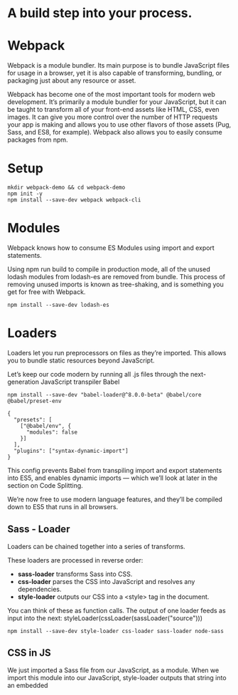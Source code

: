 # A build step into your process.

# Webpack
Webpack is a module bundler. Its main purpose is to bundle JavaScript files for usage in a browser, yet it is also capable of transforming, bundling, or packaging just about any resource or asset.

Webpack has become one of the most important tools for modern web development. It’s primarily a module bundler for your JavaScript, but it can be taught to transform all of your front-end assets like HTML, CSS, even images. It can give you more control over the number of HTTP requests your app is making and allows you to use other flavors of those assets (Pug, Sass, and ES8, for example). Webpack also allows you to easily consume packages from npm.

# Setup

```
mkdir webpack-demo && cd webpack-demo
npm init -y
npm install --save-dev webpack webpack-cli
```

# Modules
Webpack knows how to consume ES Modules using import and export statements.

Using npm run build to compile in production mode, all of the unused lodash modules from lodash-es are removed from bundle. This process of removing unused imports is known as tree-shaking, and is something you get for free with Webpack.

```
npm install --save-dev lodash-es
```
# Loaders

Loaders let you run preprocessors on files as they’re imported. This allows you to bundle static resources beyond JavaScript. 

Let’s keep our code modern by running all .js files through the next-generation JavaScript transpiler Babel

```
npm install --save-dev "babel-loader@^8.0.0-beta" @babel/core @babel/preset-env
```

```
{
  "presets": [
    ["@babel/env", {
      "modules": false
    }]
  ],
  "plugins": ["syntax-dynamic-import"]
}
```

This config prevents Babel from transpiling import and export statements into ES5, and enables dynamic imports — which we’ll look at later in the section on Code Splitting.

We’re now free to use modern language features, and they’ll be compiled down to ES5 that runs in all browsers.

## Sass - Loader
Loaders can be chained together into a series of transforms.

These loaders are processed in reverse order:

+ **sass-loader** transforms Sass into CSS.
+ **css-loader**  parses the CSS into JavaScript and resolves any dependencies.
+ **style-loader** outputs our CSS into a &lt;style&gt; tag in the document.

You can think of these as function calls. The output of one loader feeds as input into the next:
	styleLoader(cssLoader(sassLoader("source")))

```
npm install --save-dev style-loader css-loader sass-loader node-sass
```

## CSS in JS
We just imported a Sass file from our JavaScript, as a module.
When we import this module into our JavaScript, style-loader outputs that string into an embedded <style> tag.

## Why would you do such a thing? ##

here are a few reasons to consider:

+ **.** A JavaScript component you may want to include in your project may depend on other assets to function properly (HTML, CSS, Images, SVG). If these can all be bundled together, it’s far easier to import and use.

+ **.** Dead code elimination: When a JS component is no longer imported by your code, the CSS will no longer be imported either. The bundle produced will only ever contain code that does something.

+ **.** CSS Modules: The global namespace of CSS makes it very difficult to be confident that a change to your CSS will not have any side effects. CSS modules change this by making CSS local by default and exposing unique class names that you can reference in your JavaScript.

+ **.** Bring down the number of HTTP requests by bundling/splitting code in clever ways.

# Images - Loader

Handling of images with file-loader

With Webpack, you can optimize this in the case of small images by storing the source of the images as strings inside your JavaScript. By doing this, you preload them and the browser won’t have to fetch them with separate requests later.

```
npm install --save-dev file-loader
```

# Code Splitting

Code splitting is one of the most compelling features of Webpack. This feature allows you to split your code into various bundles which can then be loaded on demand or in parallel. It can be used to achieve smaller bundles and control resource load prioritization which, if used correctly, can have a major impact on load time.

When your app grows, you’ll need to split this up so that the entire codebase isn’t downloaded at the start. A good approach is to use Code Splitting and Lazy Loading to fetch things on demand as the code paths require them.

  button.onclick = () => {
  import(/* webpackChunkName: "chat" */ "./chat").then(chat => {
    chat.init()
  })
}

# Plugins

While loaders operate transforms on single files, plugins operate across larger chunks of code.

Now that we’re bundling our code, external modules and static assets, our bundle will grow — quickly. Plugins are here to help us split our code in clever ways and optimize things for production.

# Split CSS
It’s considered best practice to split your CSS from your JavaScript when bundling for production using ExtractTextWebpackPlugin(deprecated) / mini-css-extract-plugin.

```
npm install --save-dev mini-css-extract-plugin
```

The current .scss loaders are perfect for development, so we’ll move those from webpack.common.js into webpack.dev.js and add ExtractTextWebpackPlugin to webpack.prod.js only.

Now that our CSS is extracted from our JavaScript bundle for production, we need to <link> to it from our HTML.

This allows for parallel download of the CSS and JavaScript in the browser, so will be faster-loading than a single bundle. It also allows the styles to be displayed before the JavaScript finishes downloading.

# Generating HTML

Whenever our outputs have changed, we’ve had to keep updating index.html to reference the new file paths. This is precisely what html-webpack-plugin was created to do for us automatically.

We may as well add clean-webpack-plugin at the same time to clear out our /dist directory before each build.
```
npm install --save-dev html-webpack-plugin clean-webpack-plugin
```

# Development

The webpack-dev-server provides you with a simple web server and gives you live reloading, so you don’t need to manually refresh the page to see changes.
```
npm install --save-dev webpack-dev-server
```
package.json

      "scripts": {
  -     "develop": "webpack --watch --config webpack.dev.js",
  +     "develop": "webpack-dev-server --config webpack.dev.js",
      }   

Open up http://localhost:8080/ in the browser and make a change to one of the JavaScript or CSS files. You should see it build and refresh automatically.
 
----
# webpack-demo
webpack-demo

How To Use Redis Enterprise Cloud With AWS Lambda
https://www.youtube.com/watch?v=UJHk1cTfs3g

How to deploy your React App to AWS with the Serverless Framework - Full Tutorial with CloudFront
https://www.youtube.com/watch?v=sMZm8HASKlM

Install and Configure Webpack To work with React
https://www.youtube.com/watch?v=9nJ_LgcwUnc

How to deploy binaries and libraries in AWS Lambda | Nodejs
https://www.youtube.com/watch?v=rhY4jVtl0k8

The Serverless Framework with AWS
https://www.youtube.com/playlist?list=PLmexTtcbIn_gP8bpsUsHfv-58KsKPsGEo

How to create MicroService with Aws Lamdba ?
https://www.youtube.com/watch?v=AOn-_yNI1kM

Introduction to TypeScript and AWS lambda functions with TypeScript
https://www.youtube.com/watch?v=BRSVkfetgxQ


Modules
Dependancy Management
Dynamic Loading

	- Modern programming languages
	
How to Build a Serverless Apollo GraphQL Server with AWS Lambda, Webpack and TypeScript
https://itnext.io/how-to-build-a-serverless-apollo-graphql-server-with-aws-lambda-webpack-and-typescript-64a377739208

How to build an Apollo GraphQL server with TypeScript and Webpack Hot Module Replacement
https://medium.com/free-code-camp/build-an-apollo-graphql-server-with-typescript-and-webpack-hot-module-replacement-hmr-3c339d05184f

Create a Serverless GraphQL server using Express, Apollo Server and AWS Lambda
https://www.sovtech.co.za/create-a-serverless-graphql-server-using-express-apollo-server-aws-lambda/

GraphQL Loader for Webpack
https://www.npmjs.com/package/webpack-graphql-loader

"How to build an Apollo GraphQL server with TypeScript and Webpack Hot Module Replacement"
https://codesandbox.io/s/6y8q0n23wz

How I solved and debugged my Webpack issue through trial, error, and a little outside help.
https://www.freecodecamp.org/news/how-to-solve-webpack-problems-the-practical-case-79fb676417f4/

Getting started with ECMAScript6
https://app.pluralsight.com/guides/getting-started-with-ecmascript6

How to Advanced Webpack 5 - Setup Tutorial
https://www.robinwieruch.de/webpack-advanced-setup-tutorial#webpacks-development-and-production-build

Using Babel and Webpack
https://ccoenraets.github.io/es6-tutorial-data/babel-webpack/

Creating a Node Express-Webpack App with Dev and Prod Builds
https://medium.com/@binyamin/creating-a-node-express-webpack-app-with-dev-and-prod-builds-a4962ce51334


Webpack
======

Understanding JavaScript Modules: Bundling & Transpiling
https://www.sitepoint.com/javascript-modules-bundling-transpiling/

How to Webpack 5 with Babel - Setup Tutorial
https://www.robinwieruch.de/webpack-babel-setup-tutorial

How to Advanced Webpack 5 - Setup Tutorial
https://www.robinwieruch.de/webpack-advanced-setup-tutorial#webpacks-development-and-production-build

A Beginner’s Guide to Webpack 4 and Module Bundling
https://www.sitepoint.com/beginners-guide-webpack-module-bundling/

A mostly complete guide to webpack 5 (2020)
https://www.valentinog.com/blog/webpack/

Frontend build config generator
https://createapp.dev/webpack

Webpack’ing your GraphQL Documents
https://www.apollographql.com/blog/webpacking-your-graphql-documents-bf9697ed259b/

Apollo GraphQL: How to Build a Full-stack App with React and Node Js
https://www.freecodecamp.org/news/apollo-graphql-how-to-build-a-full-stack-app-with-react-and-node-js/

React-apollo HOW TO GRAPHQL
https://www.howtographql.com/react-apollo/1-getting-started/

ReactQL  - React 16 · Apollo 2 Webpack 4
https://reactql.org/

Front End Center — Webpack from First Principles
https://www.youtube.com/watch?v=WQue1AN93YU&t=724s

Creating a Node Express-Webpack App with Dev and Prod Builds
https://medium.com/@binyamin/creating-a-node-express-webpack-app-with-dev-and-prod-builds-a4962ce51334

curl https://raw.githubusercontent.com/sitepoint-editors/webpack-demo/master/src/code.png --output src/code.png

Setting up an ES6 Project Using Babel and webpack
https://www.sitepoint.com/es6-babel-webpack/

webpack mini-css-extract-plugin => output multiple css-files on single entry
https://stackoverflow.com/questions/55677070/webpack-mini-css-extract-plugin-output-multiple-css-files-on-single-entry

How to properly handle css-files by mini-css-extract-plugin in webpack 4?
https://stackoverflow.com/questions/58471753/how-to-properly-handle-css-files-by-mini-css-extract-plugin-in-webpack-4